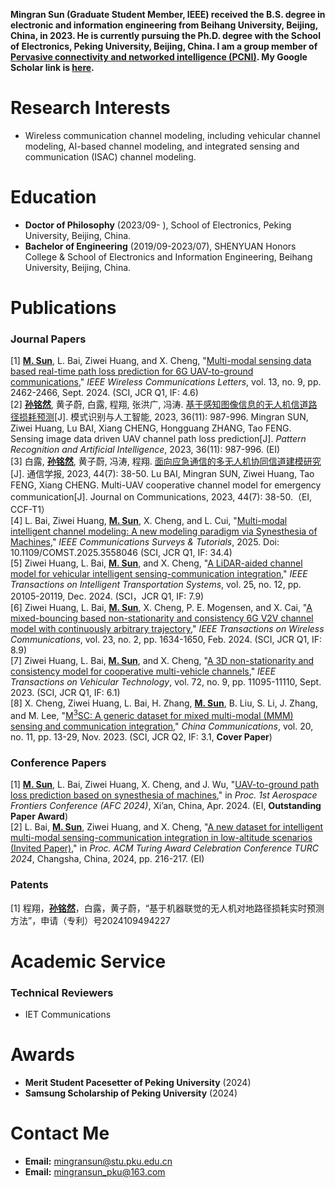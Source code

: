 **Mingran Sun (Graduate Student Member, IEEE) received the B.S. degree in electronic and information engineering from Beihang University, Beijing, China, in 2023. He is currently pursuing the Ph.D. degree with the School of Electronics, Peking University, Beijing, China. I am a group member of [Pervasive connectivity and networked intelligence (PCNI)](http://pcni.pku.edu.cn/homepage.html). My Google Scholar link is [here](https://scholar.google.com/citations?hl=zh-CN&user=d6vBQj0AAAAJ).**


# Research Interests

+ Wireless communication channel modeling, including vehicular channel modeling, AI-based channel
modeling, and integrated sensing and communication (ISAC) channel modeling.


# Education

+ **Doctor of Philosophy** (2023/09- ), School of Electronics, Peking University, Beijing, China.
+ **Bachelor of Engineering** (2019/09-2023/07), SHENYUAN Honors College & School of Electronics and Information Engineering, Beihang University, Beijing, China.

# Publications


### Journal Papers

[1] **<u>M. Sun</u>**, L. Bai, Ziwei Huang, and X. Cheng, "[Multi-modal sensing data based real-time path loss prediction for 6G UAV-to-ground communications](https://ieeexplore.ieee.org/document/10614105)," *IEEE Wireless Communications Letters*, vol. 13, no. 9, pp. 2462-2466, Sept. 2024. (SCI, JCR Q1, IF: 4.6) <br>
[2] **<u>孙铭然</u>**, 黄子蔚, 白露, 程翔, 张洪广, 冯涛. [基于感知图像信息的无人机信道路径损耗预测](http://manu46.magtech.com.cn/Jweb_prai/CN/abstract/abstract12649.shtml)[J]. 模式识别与人工智能, 2023, 36(11): 987-996. Mingran SUN, Ziwei Huang, Lu BAI, Xiang CHENG, Hongguang ZHANG, Tao FENG. Sensing image data driven UAV channel path loss prediction[J]. *Pattern Recognition and Artificial Intelligence*, 2023, 36(11): 987-996. (EI) <br>
[3] 白露, **<u>孙铭然</u>**, 黄子蔚, 冯涛, 程翔. [面向应急通信的多无人机协同信道建模研究](https://www.joconline.com.cn/thesisDetails#10.11959/j.issn.1000-436x.2023058&lang=zh)[J]. 通信学报, 2023, 44(7): 38-50. Lu BAI, Mingran SUN, Ziwei Huang, Tao FENG, Xiang CHENG. Multi-UAV cooperative channel model for emergency communication[J]. Journal on Communications, 2023, 44(7): 38-50.（EI, CCF-T1） <br>
[4] L. Bai, Ziwei Huang, **<u>M. Sun</u>**, X. Cheng, and L. Cui, "[Multi-modal intelligent channel modeling: A new modeling paradigm via Synesthesia of Machines](https://ieeexplore.ieee.org/document/10949588)," *IEEE Communications Surveys & Tutorials*, 2025. Doi: 10.1109/COMST.2025.3558046 (SCI, JCR Q1, IF: 34.4)<br>
[5] Ziwei Huang, L. Bai, **<u>M. Sun</u>**, and X. Cheng, "[A LiDAR-aided channel model for vehicular intelligent sensing-communication integration](https://ieeexplore.ieee.org/document/10713502)," *IEEE Transactions on Intelligent Transportation Systems*, vol. 25, no. 12, pp. 20105-20119, Dec. 2024. (SCI，JCR Q1, IF: 7.9) <br>
[6] Ziwei Huang, L. Bai, **<u>M. Sun</u>**, X. Cheng, P. E. Mogensen, and X. Cai, "[A mixed-bouncing based non-stationarity and consistency 6G V2V channel model with continuously arbitrary trajectory](https://ieeexplore.ieee.org/document/10181128)," *IEEE Transactions on Wireless Communications*, vol. 23, no. 2, pp. 1634-1650, Feb. 2024. (SCI, JCR Q1, IF: 8.9)<br>
[7] Ziwei Huang, L. Bai, **<u>M. Sun</u>**, and X. Cheng, "[A 3D non-stationarity and consistency model for cooperative multi-vehicle channels](https://ieeexplore.ieee.org/document/10106035)," *IEEE Transactions on Vehicular Technology*, vol. 72, no. 9, pp. 11095-11110, Sept. 2023. (SCI, JCR Q1, IF: 6.1)<br> 
[8] X. Cheng, Ziwei Huang, L. Bai, H. Zhang, **<u>M. Sun</u>**, B. Liu, S. Li, J. Zhang, and M. Lee, "[M<sup>3</sup>SC: A generic dataset for mixed multi-modal (MMM) sensing and communication integration](https://ieeexplore.ieee.org/document/10315088)," *China Communications*, vol. 20, no. 11, pp. 13-29, Nov. 2023. (SCI, JCR Q2, IF: 3.1, **Cover Paper**)<br>




### Conference Papers

[1] **<u>M. Sun</u>**, L. Bai, Ziwei Huang, X. Cheng, and J. Wu, "[UAV-to-ground path loss prediction based on synesthesia of machines](https://www.spiedigitallibrary.org/conference-proceedings-of-spie/13218/1321825/UAV-to-ground-path-loss-prediction-based-on-synesthesia-of/10.1117/12.3032673.short#_=_)," in *Proc. 1st Aerospace Frontiers Conference (AFC 2024)*, Xi’an, China, Apr. 2024. (EI, **Outstanding Paper Award**)<br>
[2] L. Bai, **<u>M. Sun</u>**, Ziwei Huang, and X. Cheng, "[A new dataset for intelligent multi-modal sensing-communication integration in low-altitude scenarios (Invited Paper)](https://dl.acm.org/doi/10.1145/3674399.3674471)," in *Proc. ACM Turing Award Celebration Conference TURC 2024*, Changsha, China, 2024, pp. 216-217. (EI)<br>

### Patents

[1] 程翔，**<u>孙铭然</u>**，白露，黄子蔚，“基于机器联觉的无人机对地路径损耗实时预测方法”，申请（专利）号2024109494227<br>


# Academic Service
 
### Technical Reviewers
+ IET Communications


# Awards

+ **Merit Student Pacesetter of Peking University** (2024)
+ **Samsung Scholarship of Peking University** (2024)

# Contact Me

+ **Email:** mingransun@stu.pku.edu.cn
+ **Email:** mingransun_pku@163.com 

